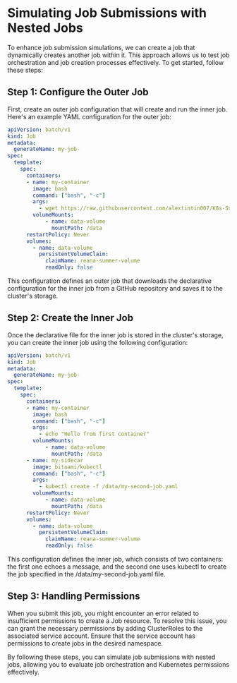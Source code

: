 # Simulating Job Submissions with Nested Jobs

To enhance job submission simulations, we can create a job that dynamically creates another job within it. This approach allows us to test job orchestration and job creation processes effectively. To get started, follow these steps:

## Step 1: Configure the Outer Job

First, create an outer job configuration that will create and run the inner job. Here's an example YAML configuration for the outer job:

```yaml
apiVersion: batch/v1
kind: Job
metadata:
  generateName: my-job-
spec:
  template:
    spec:
      containers:
      - name: my-container
        image: bash
        command: ["bash", "-c"]
        args:
          - wget https://raw.githubusercontent.com/alextintin007/K8s-Summer-Cluster/main/Benchmark/Tests/my-second-job.yaml?token=GHSAT0AAAAAACCDD2BBPZ6VDKM6Q7GQYQ4UZG53HHA -O /data/my-second-job.yaml && cat /data/my-second-job.yaml
        volumeMounts:
            - name: data-volume
              mountPath: /data
      restartPolicy: Never
      volumes:
        - name: data-volume
          persistentVolumeClaim:
            claimName: reana-summer-volume
            readOnly: false
```

This configuration defines an outer job that downloads the declarative configuration for the inner job from a GitHub repository and saves it to the cluster's storage.

## Step 2: Create the Inner Job

Once the declarative file for the inner job is stored in the cluster's storage, you can create the inner job using the following configuration:

```yaml
apiVersion: batch/v1
kind: Job
metadata:
  generateName: my-job-
spec:
  template:
    spec:
      containers:
      - name: my-container
        image: bash
        command: ["bash", "-c"]
        args:
          - echo "Hello from first container"
        volumeMounts:
            - name: data-volume
              mountPath: /data
      - name: my-sidecar
        image: bitnami/kubectl
        command: ["bash", "-c"]
        args:
          - kubectl create -f /data/my-second-job.yaml 
        volumeMounts:
            - name: data-volume
              mountPath: /data
      restartPolicy: Never
      volumes:
        - name: data-volume
          persistentVolumeClaim:
            claimName: reana-summer-volume
            readOnly: false
```

This configuration defines the inner job, which consists of two containers: the first one echoes a message, and the second one uses kubectl to create the job specified in the /data/my-second-job.yaml file.

## Step 3: Handling Permissions

When you submit this job, you might encounter an error related to insufficient permissions to create a Job resource. To resolve this issue, you can grant the necessary permissions by adding ClusterRoles to the associated service account. Ensure that the service account has permissions to create jobs in the desired namespace.

By following these steps, you can simulate job submissions with nested jobs, allowing you to evaluate job orchestration and Kubernetes permissions effectively.